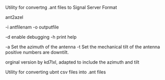 Utility for convertng .ant files to Signal Server Format

ant2azel

-i antfilenam
-o outputfile


-d enable debugging
-h print help

-a Set the azimuth of the antenna
-t Set the mechanical tilt of the antenna  positive numbers are downtilt.

orginal version by kd7lxl, adapted to include the azimuth and tilt

Utility for converting ubnt csv files into .ant files

